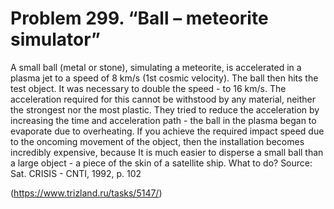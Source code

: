 # Problem 299. “Ball – meteorite simulator”

A small ball (metal or stone), simulating a meteorite, is accelerated in a plasma jet to a speed of 8 km/s (1st cosmic velocity). The ball then hits the test object. It was necessary to double the speed - to 16 km/s. The acceleration required for this cannot be withstood by any material, neither the strongest nor the most plastic. They tried to reduce the acceleration by increasing the time and acceleration path - the ball in the plasma began to evaporate due to overheating. If you achieve the required impact speed due to the oncoming movement of the object, then the installation becomes incredibly expensive, because It is much easier to disperse a small ball than a large object - a piece of the skin of a satellite ship. What to do? Source: Sat. CRISIS - CNTI, 1992, p. 102

(https://www.trizland.ru/tasks/5147/)